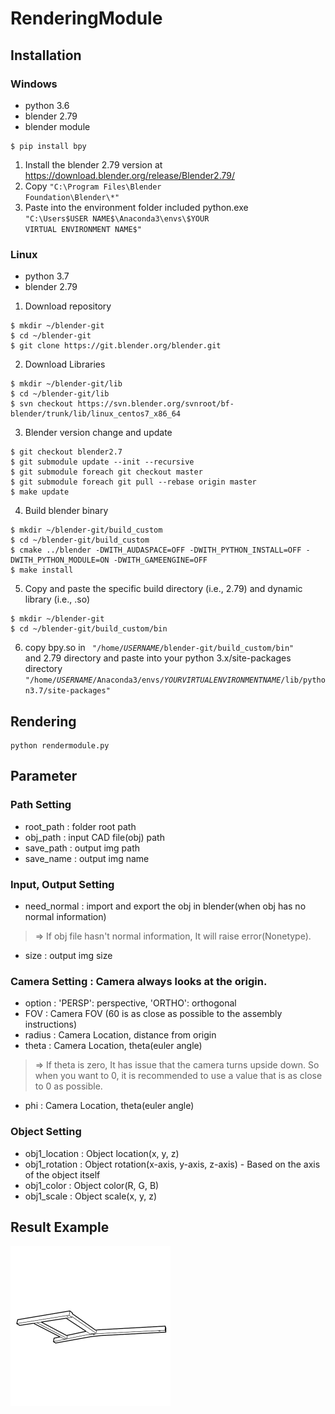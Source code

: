 # RenderingModule
## Installation
### Windows
* python 3.6
* blender 2.79
* blender module
<pre>
<code>$ pip install bpy</code>
</pre>

1. Install the blender 2.79 version at https://download.blender.org/release/Blender2.79/
2. Copy <code>"C:\Program Files\Blender Foundation\Blender\\*"</code>
3. Paste into the environment folder included python.exe <code> "C:\Users\$USER NAME$\Anaconda3\envs\$YOUR VIRTUAL ENVIRONMENT NAME$" </code>

### Linux
* python 3.7
* blender 2.79

1. Download repository
<pre>
<code>$ mkdir ~/blender-git
$ cd ~/blender-git
$ git clone https://git.blender.org/blender.git</code>
</pre>
2. Download Libraries
<pre>
<code>$ mkdir ~/blender-git/lib
$ cd ~/blender-git/lib
$ svn checkout https://svn.blender.org/svnroot/bf-blender/trunk/lib/linux_centos7_x86_64</code>
</pre>
3. Blender version change and update
<pre>
<code>$ git checkout blender2.7
$ git submodule update --init --recursive
$ git submodule foreach git checkout master
$ git submodule foreach git pull --rebase origin master
$ make update</code>
</pre>
4. Build blender binary
<pre>
<code>$ mkdir ~/blender-git/build_custom
$ cd ~/blender-git/build_custom
$ cmake ../blender -DWITH_AUDASPACE=OFF -DWITH_PYTHON_INSTALL=OFF -DWITH_PYTHON_MODULE=ON -DWITH_GAMEENGINE=OFF
$ make install</code>
</pre>
5. Copy and paste the specific build directory (i.e., 2.79) and dynamic library (i.e., .so) 
<pre>
<code>$ mkdir ~/blender-git
$ cd ~/blender-git/build_custom/bin</code>
</pre>
6. copy bpy.so in <code> "/home/$USER NAME$/blender-git/build_custom/bin" </code> and 2.79 directory and paste into your python 3.x/site-packages directory <code> "/home/$USER NAME$/Anaconda3/envs/$YOUR VIRTUAL ENVIRONMENT NAME$/lib/python3.7/site-packages" </code>

## Rendering
<pre>
<code>python rendermodule.py</code>
</pre>

## Parameter
### Path Setting
* root_path : folder root path
* obj_path : input CAD file(obj) path
* save_path : output img path
* save_name : output img name
### Input, Output Setting
* need_normal : import and export the obj in blender(when obj has no normal information)
>  => If obj file hasn't normal information, It will raise error(Nonetype).
* size : output img size
### Camera Setting : Camera always looks at the origin.
* option : 'PERSP': perspective, 'ORTHO': orthogonal
* FOV : Camera FOV (60 is as close as possible to the assembly instructions)
* radius : Camera Location, distance from origin
* theta : Camera Location, theta(euler angle)
>  => If theta is zero, It has issue that the camera turns upside down. So when you want to 0, it is recommended to use a value that is as close to 0 as possible.
* phi : Camera Location, theta(euler angle)
### Object Setting
* obj1_location : Object location(x, y, z)
* obj1_rotation : Object rotation(x-axis, y-axis, z-axis) - Based on the axis of the object itself
* obj1_color : Object color(R, G, B)
* obj1_scale : Object scale(x, y, z)

## Result Example
<img src="/result/result.png" width="256px" height="256px" title="result example" alt="result example"></img>

